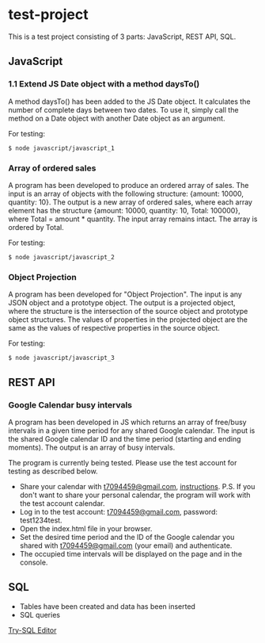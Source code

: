 # test-project

This is a test project consisting of 3 parts: JavaScript, REST API, SQL.

## JavaScript
### 1.1 Extend JS Date object with a method daysTo()
A method daysTo() has been added to the JS Date object. It calculates the number of complete days between two dates. To use it, simply call the method on a Date object with another Date object as an argument.

For testing: 
```
$ node javascript/javascript_1
```

### Array of ordered sales
A program has been developed to produce an ordered array of sales. The input is an array of objects with the following structure: {amount: 10000, quantity: 10}. The output is a new array of ordered sales, where each array element has the structure {amount: 10000, quantity: 10, Total: 100000}, where Total = amount * quantity. The input array remains intact. The array is ordered by Total.

For testing: 
```
$ node javascript/javascript_2
```

### Object Projection
A program has been developed for "Object Projection". The input is any JSON object and a prototype object. The output is a projected object, where the structure is the intersection of the source object and prototype object structures. The values of properties in the projected object are the same as the values of respective properties in the source object.

For testing: 
```
$ node javascript/javascript_3
```


## REST API
### Google Calendar busy intervals
A program has been developed in JS which returns an array of free/busy intervals in a given time period for any shared Google calendar. The input is the shared Google calendar ID and the time period (starting and ending moments). The output is an array of busy intervals.

The program is currently being tested. Please use the test account for testing as described below.

* Share your calendar with t7094459@gmail.com, [instructions](https://support.google.com/calendar/answer/37082?hl=en).
P.S. If you don't want to share your personal calendar, the program will work with the test account calendar.
* Log in to the test account: t7094459@gmail.com, password: test1234test.
* Open the index.html file in your browser.
* Set the desired time period and the ID of the Google calendar you shared with t7094459@gmail.com (your email) and authenticate.
* The occupied time intervals will be displayed on the page and in the console.


## SQL

* Tables have been created and data has been inserted
* SQL queries

[Try-SQL Editor](https://www.w3schools.com/sql/trysql.asp?filename=trysql_select_columns)